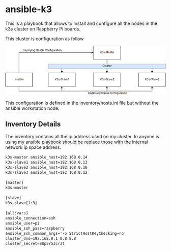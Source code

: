 # ansible-k3

This is a playbook that allows to install and configure all the nodes in the k3s cluster on Raspberry Pi boards.

This cluster is configuration as follow

![Cluster Design and Ansible workstation](k3s-cluster.jpg)

This configuration is defined in the inventory/hosts.ini file but without the ansible workstation node.

## Inventory Details

The inventory contains all the ip address used on my cluster. In anyone is using my ansible playbook should be replace those with the internal network ip space address.

```
k3s-master ansible_host=192.168.0.14
k3s-slave1 ansible_host=192.168.0.13 
k3s-slave2 ansible_host=192.168.0.10 
k3s-slave3 ansible_host=192.168.0.12 

[master]
k3s-master

[slave]
k3s-slave[1:3]

[all:vars]
ansible_connection=ssh
ansible_user=pi
ansible_ssh_pass=raspberry
ansible_ssh_common_args='-o StrictHostKeyChecking=no'
cluster_dns=192.168.0.1 8.8.8.8
cluster_secret=S8p3r53cr3t
```

